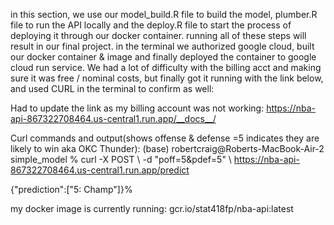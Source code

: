 in this section, we use our model_build.R file to build the model, plumber.R file to run the API locally and the deploy.R file to start the process of deploying it through our docker container. running all of these steps will result in our final project. in the terminal we authorized google cloud, built our docker container & image and finally deployed the container to google cloud run service. We had a lot of difficulty with the billing acct and making sure it was free / nominal costs, but finally got it running with the link below, and used CURL in the terminal to confirm as well:


Had to update the link as my billing account was not working: 
https://nba-api-867322708464.us-central1.run.app/__docs__/


Curl commands and output(shows offense & defense =5 indicates they are likely to win aka OKC Thunder):
(base) robertcraig@Roberts-MacBook-Air-2 simple_model % curl -X POST \ -d "poff=5&pdef=5" \ https://nba-api-867322708464.us-central1.run.app/predict

{"prediction":["5: Champ"]}%


my docker image is currently running: 
gcr.io/stat418fp/nba-api:latest
